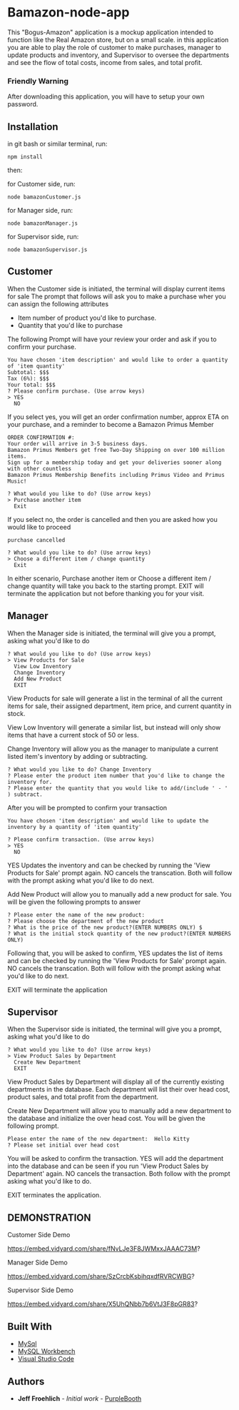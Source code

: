 # Bamazon-node-app

This "Bogus-Amazon" application is a mockup application intended to function like the Real Amazon store, but on a small scale.
in this application you are able to play the role of customer to make purchases, manager to update products and inventory, and Supervisor to oversee the departments and see the flow of total costs, income from sales, and total profit. 

### Friendly Warning

After downloading this application, you will have to setup your own password.

## Installation

in git bash or similar terminal, run:

`npm install`

then:

for Customer side, run:

`node bamazonCustomer.js`

for Manager side, run: 

`node bamazonManager.js`

for Supervisor side, run: 

`node bamazonSupervisor.js`

## Customer

When the Customer side is initiated, the terminal will display current items for sale
The prompt that follows will ask you to make a purchase wher you can assign the following attributes

* Item number of product you'd like to purchase.
* Quantity that you'd like to purchase

The following Prompt will have your review your order and ask if you to confirm your purchase.

```
You have chosen 'item description' and would like to order a quantity of 'item quantity'
Subtotal: $$$
Tax (6%): $$$
Your total: $$$
? Please confirm purchase. (Use arrow keys)
> YES
  NO
```
If you select yes, you will get an order confirmation number, approx ETA on your purchase, and a reminder to become a Bamazon Primus Member

```
ORDER CONFIRMATION #:
Your order will arrive in 3-5 business days.
Bamazon Primus Members get free Two-Day Shipping on over 100 million items.
Sign up for a membership today and get your deliveries sooner along with other countless
Bamazon Primus Membership Benefits including Primus Video and Primus Music!

? What would you like to do? (Use arrow keys)
> Purchase another item
  Exit
```

If you select no, the order is cancelled and then you are asked how you would like to proceed 

```
purchase cancelled

? What would you like to do? (Use arrow keys)
> Choose a different item / change quantity
  Exit
```
In either scenario, Purchase another item or Choose a different item / change quantity will take you back to the starting prompt. EXIT will terminate the application but not before thanking you for your visit.

## Manager

When the Manager side is initiated, the terminal will give you a prompt, asking what you'd like to do

```
? What would you like to do? (Use arrow keys)
> View Products for Sale
  View Low Inventory
  Change Inventory
  Add New Product
  EXIT
```

View Products for sale will generate a list in the terminal of all the current items for sale, their assigned department, item price, and current quantity in stock.

View Low Inventory will generate a similar list, but instead will only show items that have a current stock of 50 or less.

Change Inventory will allow you as the manager to manipulate a current listed item's inventory by adding or subtracting.

```
? What would you like to do? Change Inventory
? Please enter the product item number that you'd like to change the inventory for.
? Please enter the quantity that you would like to add/(include ' - ' ) subtract. 
```

After you will be prompted to confirm your transaction

```
You have chosen 'item description' and would like to update the inventory by a quantity of 'item quantity'

? Please confirm transaction. (Use arrow keys)
> YES
  NO
```

YES Updates the inventory and can be checked by running the 'View Products for Sale' prompt again. NO cancels the transcation. Both will follow with the prompt asking what you'd like to do next.

Add New Product will allow you to manually add a new product for sale. You will be given the following prompts to answer

```
? Please enter the name of the new product: 
? Please choose the department of the new product 
? What is the price of the new product?(ENTER NUMBERS ONLY) $
? What is the initial stock quantity of the new product?(ENTER NUMBERS ONLY)  
```

Following that, you will be asked to confirm, YES updates the list of items and can be checked by running the 'View Products for Sale' prompt again. NO cancels the transcation. Both will follow with the prompt asking what you'd like to do next.

EXIT will terminate the application

## Supervisor

When the Supervisor side is initiated, the terminal will give you a prompt, asking what you'd like to do

```
? What would you like to do? (Use arrow keys)
> View Product Sales by Department
  Create New Department
  EXIT
```

View Product Sales by Department will display all of the currently existing departments in the database. Each department will list their over head cost, product sales, and total profit from the department.

Create New Department will allow you to manually add a new department to the database and initialize the over head cost. You will be given the following prompt.

```
Please enter the name of the new department:  Hello Kitty
? Please set initial over head cost
```

You will be asked to confirm the transaction. YES will add the department into the database and can be seen if you run 'View Product Sales by Department' again. NO cancels the transaction. Both follow with the prompt asking what you'd like to do.

EXIT terminates the application.

## DEMONSTRATION

Customer Side Demo

https://embed.vidyard.com/share/fNvLJe3F8JWMxxJAAAC73M?


Manager Side Demo

https://embed.vidyard.com/share/SzCrcbKsbihqxdfRVRCWBG?


Supervisor Side Demo

https://embed.vidyard.com/share/X5UhQNbb7b6VtJ3F8pGR83?


## Built With

* [MySql](https://www.mysql.com/) 
* [MySQL Workbench](https://www.mysql.com/products/workbench/)
* [Visual Studio Code](https://code.visualstudio.com/)

## Authors

* **Jeff Froehlich** - *Initial work* - [PurpleBooth](https://github.com/jsf5077)

